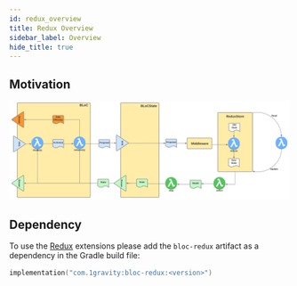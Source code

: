 ```yaml
---
id: redux_overview
title: Redux Overview
sidebar_label: Overview
hide_title: true
---
```


## Motivation


![Bloc Redux](../../../static/img/BLoC%20Architecture%20-%20BLoC%20Redux.svg)


## Dependency

To use the [Redux](https://developer.android.com/jetpack/compose) extensions please add the `bloc-redux` artifact as a dependency in the Gradle build file:

```kotlin
implementation("com.1gravity:bloc-redux:<version>")
```
